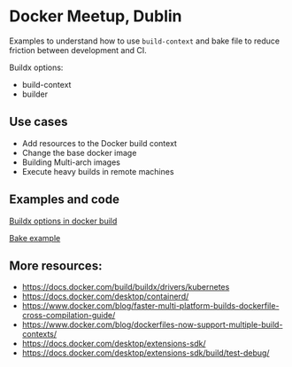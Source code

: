 # Docker Meetup, Dublin


Examples to understand how to use `build-context` and bake file to reduce friction between development and CI.


Buildx options:

- build-context
- builder

## Use cases

- Add resources to the Docker build context
- Change the base docker image
- Building Multi-arch images
- Execute heavy builds in remote machines


## Examples and code

[Buildx options in docker build](./multi-arch/README.md)

[Bake example](./bake-multiapp/README.md)

## More resources:

- https://docs.docker.com/build/buildx/drivers/kubernetes
- https://docs.docker.com/desktop/containerd/
- https://www.docker.com/blog/faster-multi-platform-builds-dockerfile-cross-compilation-guide/
- https://www.docker.com/blog/dockerfiles-now-support-multiple-build-contexts/
- https://docs.docker.com/desktop/extensions-sdk/
- https://docs.docker.com/desktop/extensions-sdk/build/test-debug/